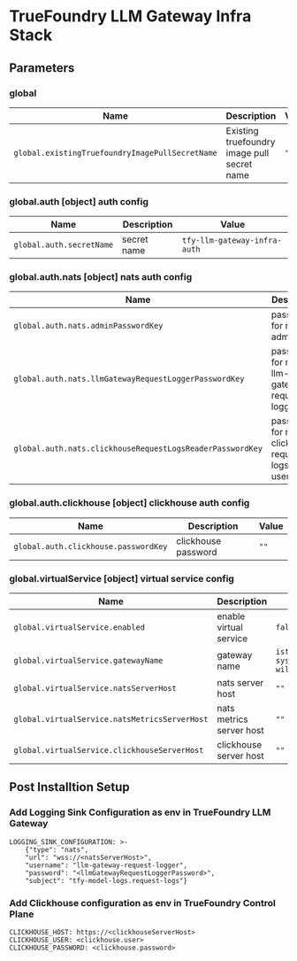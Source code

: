 # TrueFoundry LLM Gateway Infra Stack

## Parameters

### global

| Name                                            | Description                                 | Value |
| ----------------------------------------------- | ------------------------------------------- | ----- |
| `global.existingTruefoundryImagePullSecretName` | Existing truefoundry image pull secret name | `""`  |

### global.auth [object] auth config

| Name                     | Description | Value                        |
| ------------------------ | ----------- | ---------------------------- |
| `global.auth.secretName` | secret name | `tfy-llm-gateway-infra-auth` |

### global.auth.nats [object] nats auth config

| Name                                                      | Description                                           | Value                                          |
| --------------------------------------------------------- | ----------------------------------------------------- | ---------------------------------------------- |
| `global.auth.nats.adminPasswordKey`                       | password for nats admin user                          | `NATS_ADMIN_PASSWORD`                          |
| `global.auth.nats.llmGatewayRequestLoggerPasswordKey`     | password for nats llm-gateway-request-logger user     | `NATS_LLM_GATEWAY_REQUEST_LOGGER_PASSWORD`     |
| `global.auth.nats.clickhouseRequestLogsReaderPasswordKey` | password for nats clickhouse-request-logs-reader user | `NATS_CLICKHOUSE_REQUEST_LOGS_READER_PASSWORD` |

### global.auth.clickhouse [object] clickhouse auth config

| Name                                 | Description         | Value |
| ------------------------------------ | ------------------- | ----- |
| `global.auth.clickhouse.passwordKey` | clickhouse password | `""`  |

### global.virtualService [object] virtual service config

| Name                                          | Description              | Value                       |
| --------------------------------------------- | ------------------------ | --------------------------- |
| `global.virtualService.enabled`               | enable virtual service   | `false`                     |
| `global.virtualService.gatewayName`           | gateway name             | `istio-system/tfy-wildcard` |
| `global.virtualService.natsServerHost`        | nats server host         | `""`                        |
| `global.virtualService.natsMetricsServerHost` | nats metrics server host | `""`                        |
| `global.virtualService.clickhouseServerHost`  | clickhouse server host   | `""`                        |

## Post Installtion Setup
### Add Logging Sink Configuration as env in TrueFoundry LLM Gateway

```
LOGGING_SINK_CONFIGURATION: >-
    {"type": "nats", 
    "url": "wss://<natsServerHost>", 
    "username": "llm-gateway-request-logger", 
    "password": "<llmGatewayRequestLoggerPassword>", 
    "subject": "tfy-model-logs.request-logs"}
```

### Add Clickhouse configuration as env in TrueFoundry Control Plane

```
CLICKHOUSE_HOST: https://<clickhouseServerHost>
CLICKHOUSE_USER: <clickhouse.user>
CLICKHOUSE_PASSWORD: <clickhouse.password>
```